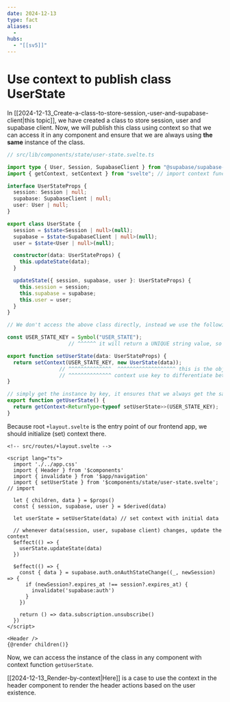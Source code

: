 ```yaml
---
date: 2024-12-13
type: fact
aliases:
  -
hubs:
  - "[[sv5]]"
---
```


# Use context to publish class UserState

In [[2024-12-13_Create-a-class-to-store-session,-user-and-supabase-client|this topic]], we have created a class to store session, user and supabase client. Now, we will publish this class using context so that we can access it in any component and ensure that we are always using **the same** instance of the class.

```ts
// src/lib/components/state/user-state.svelte.ts

import type { User, Session, SupabaseClient } from "@supabase/supabase-js";
import { getContext, setContext } from "svelte"; // import context functions

interface UserStateProps {
  session: Session | null;
  supabase: SupabaseClient | null;
  user: User | null;
}

export class UserState {
  session = $state<Session | null>(null);
  supabase = $state<SupabaseClient | null>(null);
  user = $state<User | null>(null);

  constructor(data: UserStateProps) {
    this.updateState(data);
  }

  updateState({ session, supabase, user }: UserStateProps) {
    this.session = session;
    this.supabase = supabase;
    this.user = user;
  }
}

// We don't access the above class directly, instead we use the following functions to create and access the instance of the class by context functions

const USER_STATE_KEY = Symbol("USER_STATE");
                    // ^^^^^^ it will return a UNIQUE string value, so that we can use it as a key

export function setUserState(data: UserStateProps) {
  return setContext(USER_STATE_KEY, new UserState(data));
                 // ^^^^^^^^^^^^^^  ^^^^^^^^^^^^^^^^^^^ this is the object to store in this context
                 // ^^^^^^^^^^^^^^ context use key to differentiate between different contexts
}

// simply get the instance by key, it ensures that we always get the same instance
export function getUserState() {
  return getContext<ReturnType<typeof setUserState>>(USER_STATE_KEY);
}

```

Because root `+layout.svelte` is the entry point of our frontend app, we should initialize (set) context there.

```svelte
<!-- src/routes/+layout.svelte -->

<script lang="ts">
  import './../app.css'
  import { Header } from '$components'
  import { invalidate } from '$app/navigation'
  import { setUserState } from '$components/state/user-state.svelte'; // import

  let { children, data } = $props()
  const { session, supabase, user } = $derived(data)

  let userState = setUserState(data) // set context with initial data

  // whenever data(session, user, supabase client) changes, update the context
  $effect(() => {
    userState.updateState(data)
  })

  $effect(() => {
    const { data } = supabase.auth.onAuthStateChange((_, newSession) => {
      if (newSession?.expires_at !== session?.expires_at) {
        invalidate('supabase:auth')
      }
    })

    return () => data.subscription.unsubscribe()
  })
</script>

<Header />
{@render children()}

```

Now, we can access the instance of the class in any component with context function `getUserState`.

[[2024-12-13_Render-by-context|Here]] is a case to use the context in the header component to render the header actions based on the user existence.
